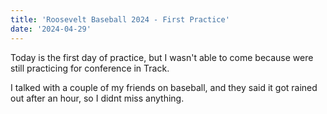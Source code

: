 ```yaml
---
title: 'Roosevelt Baseball 2024 - First Practice'
date: '2024-04-29'
---
```


Today is the first day of practice, but I wasn't able to come because were still practicing for conference in Track. 

I talked with a couple of my friends on baseball, and they said it got rained out after an hour, so I didnt miss anything.
